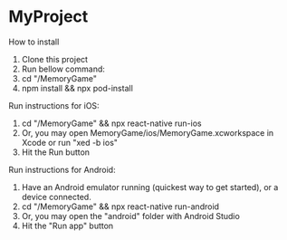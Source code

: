 # MyProject

How to install

1. Clone this project
2. Run bellow command:
3. cd "/MemoryGame"
4. npm install && npx pod-install

Run instructions for iOS:

1. cd "/MemoryGame" && npx react-native run-ios
2. Or, you may open MemoryGame/ios/MemoryGame.xcworkspace in Xcode or run "xed -b ios"
3. Hit the Run button

Run instructions for Android:

1. Have an Android emulator running (quickest way to get started), or a device connected.
2. cd "/MemoryGame" && npx react-native run-android
3. Or, you may open the "android" folder with Android Studio
4. Hit the "Run app" button
